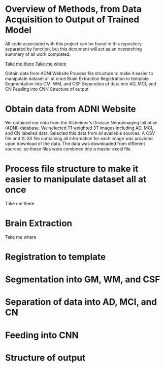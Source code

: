 # Overview of Methods, from Data Acquisition to Output of Trained Model

All code associated with this project can be found in this repository separated by function, but this document will act as an overarching summary of all work completed. 

[Take me there](#there_you_go)
[Take me where](#here)

Obtain data from ADNI Website
Process file structure to make it easier to manipulate dataset all at once
Brain Extraction
Registration to template
Segmentation into GM, WM, and CSF
Separation of data into AD, MCI, and CN
Feeding into CNN
Structure of output

# Obtain data from ADNI Website
We obtained our data from the Alzheimer’s Disease Neuroimaging Initiative (ADNI) database. We selected T1 weighted 3T images including AD, MCI, and CN labelled data. Selected this data from all available sources. A CSV file and XLSX file containing all information for each image was provided upon download of the data. The data was downloaded from different sources, so these files were combined into a master excel file. 

# Process file structure to make it easier to manipulate dataset all at once
<a name="there_you_go"></a>Take me there
# Brain Extraction
<a name="here"></a>Take me where
# Registration to template

# Segmentation into GM, WM, and CSF

# Separation of data into AD, MCI, and CN

# Feeding into CNN

# Structure of output

